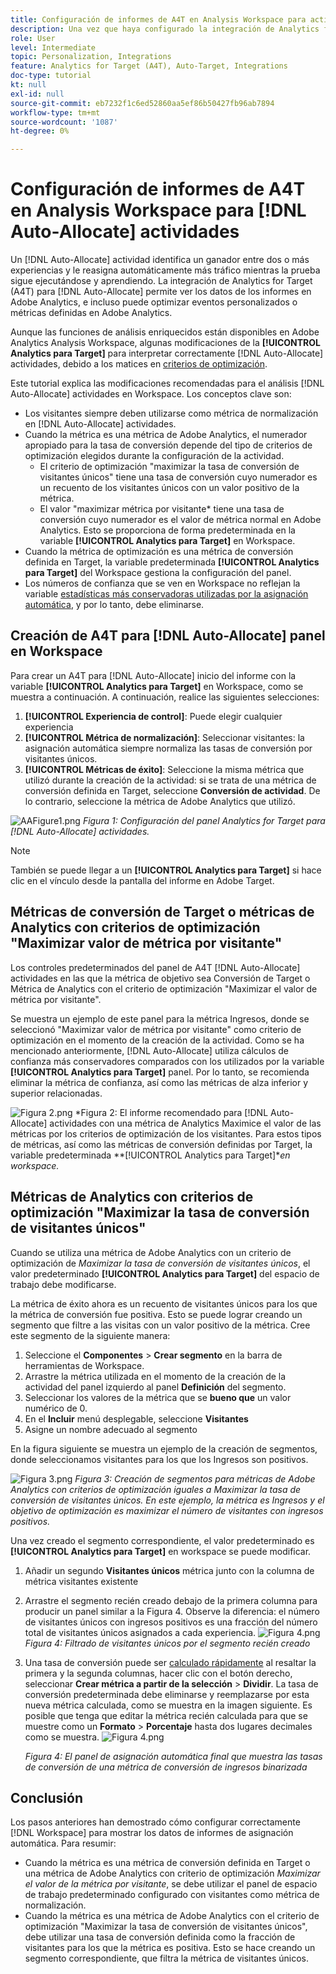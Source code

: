 ```yaml
---
title: Configuración de informes de A4T en Analysis Workspace para actividades de asignación automática
description: Una vez que haya configurado la integración de Analytics for Target (A4T) y esté ejecutando actividades de asignación automática, ¿cómo puede asegurarse de que está interpretando los resultados correctamente? Siga estos pasos para configurar los informes de A4T en Analysis Workspace y obtener los resultados esperados al ejecutar actividades de asignación automática.
role: User
level: Intermediate
topic: Personalization, Integrations
feature: Analytics for Target (A4T), Auto-Target, Integrations
doc-type: tutorial
kt: null
exl-id: null
source-git-commit: eb7232f1c6ed52860aa5ef86b50427fb96ab7894
workflow-type: tm+mt
source-wordcount: '1087'
ht-degree: 0%

---
```


# Configuración de informes de A4T en Analysis Workspace para [!DNL Auto-Allocate] actividades

Un [!DNL Auto-Allocate] actividad identifica un ganador entre dos o más experiencias y le reasigna automáticamente más tráfico mientras la prueba sigue ejecutándose y aprendiendo. La integración de Analytics for Target (A4T) para [!DNL Auto-Allocate] permite ver los datos de los informes en Adobe Analytics, e incluso puede optimizar eventos personalizados o métricas definidas en Adobe Analytics.

Aunque las funciones de análisis enriquecidos están disponibles en Adobe Analytics Analysis Workspace, algunas modificaciones de la **[!UICONTROL Analytics para Target]** para interpretar correctamente [!DNL Auto-Allocate] actividades, debido a los matices en [criterios de optimización](https://experienceleague.adobe.com/docs/target/using/integrate/a4t/a4t-at-aa.html?lang=en#supported).

Este tutorial explica las modificaciones recomendadas para el análisis [!DNL Auto-Allocate] actividades en Workspace. Los conceptos clave son:

* Los visitantes siempre deben utilizarse como métrica de normalización en [!DNL Auto-Allocate] actividades.
* Cuando la métrica es una métrica de Adobe Analytics, el numerador apropiado para la tasa de conversión depende del tipo de criterios de optimización elegidos durante la configuración de la actividad.
   * El criterio de optimización &quot;maximizar la tasa de conversión de visitantes únicos&quot; tiene una tasa de conversión cuyo numerador es un recuento de los visitantes únicos con un valor positivo de la métrica.
   * El valor &quot;maximizar métrica por visitante* tiene una tasa de conversión cuyo numerador es el valor de métrica normal en Adobe Analytics. Esto se proporciona de forma predeterminada en la variable **[!UICONTROL Analytics para Target]** en Workspace.
* Cuando la métrica de optimización es una métrica de conversión definida en Target, la variable predeterminada **[!UICONTROL Analytics para Target]** del Workspace gestiona la configuración del panel.
* Los números de confianza que se ven en Workspace no reflejan la variable [estadísticas más conservadoras utilizadas por la asignación automática](https://experienceleague.adobe.com/docs/target/using/activities/auto-allocate/automated-traffic-allocation.html?lang=en#section_98388996F0584E15BF3A99C57EEB7629), y por lo tanto, debe eliminarse.


## Creación de A4T para [!DNL Auto-Allocate] panel en Workspace

Para crear un A4T para [!DNL Auto-Allocate] inicio del informe con la variable **[!UICONTROL Analytics para Target]** en Workspace, como se muestra a continuación. A continuación, realice las siguientes selecciones:

1. **[!UICONTROL Experiencia de control]**: Puede elegir cualquier experiencia
2. **[!UICONTROL Métrica de normalización]**: Seleccionar visitantes: la asignación automática siempre normaliza las tasas de conversión por visitantes únicos.
3. **[!UICONTROL Métricas de éxito]**: Seleccione la misma métrica que utilizó durante la creación de la actividad: si se trata de una métrica de conversión definida en Target, seleccione **Conversión de actividad**. De lo contrario, seleccione la métrica de Adobe Analytics que utilizó.

![AAFigure1.png](assets/AAFigure1.png)
*Figura 1: Configuración del panel Analytics for Target para [!DNL Auto-Allocate] actividades.*

>[!NOTE]
>
> También se puede llegar a un **[!UICONTROL Analytics para Target]** si hace clic en el vínculo desde la pantalla del informe en Adobe Target.

## Métricas de conversión de Target o métricas de Analytics con criterios de optimización &quot;Maximizar valor de métrica por visitante&quot;

Los controles predeterminados del panel de A4T [!DNL Auto-Allocate] actividades en las que la métrica de objetivo sea Conversión de Target o Métrica de Analytics con el criterio de optimización &quot;Maximizar el valor de métrica por visitante&quot;.

Se muestra un ejemplo de este panel para la métrica Ingresos, donde se seleccionó &quot;Maximizar valor de métrica por visitante&quot; como criterio de optimización en el momento de la creación de la actividad. Como se ha mencionado anteriormente, [!DNL Auto-Allocate] utiliza cálculos de confianza más conservadores comparados con los utilizados por la variable **[!UICONTROL Analytics para Target]** panel. Por lo tanto, se recomienda eliminar la métrica de confianza, así como las métricas de alza inferior y superior relacionadas.

![Figura 2.png](assets/AAFigure2.png)
*Figura 2: El informe recomendado para [!DNL Auto-Allocate] actividades con una métrica de Analytics Maximice el valor de las métricas por los criterios de optimización de los visitantes. Para estos tipos de métricas, así como las métricas de conversión definidas por Target, la variable predeterminada **[!UICONTROL Analytics para Target]**en workspace.*


## Métricas de Analytics con criterios de optimización &quot;Maximizar la tasa de conversión de visitantes únicos&quot;

Cuando se utiliza una métrica de Adobe Analytics con un criterio de optimización de *Maximizar la tasa de conversión de visitantes únicos*, el valor predeterminado **[!UICONTROL Analytics para Target]** del espacio de trabajo debe modificarse.

La métrica de éxito ahora es un recuento de visitantes únicos para los que la métrica de conversión fue positiva. Esto se puede lograr creando un segmento que filtre a las visitas con un valor positivo de la métrica. Cree este segmento de la siguiente manera:

1. Seleccione el **Componentes** > **Crear segmento** en la barra de herramientas de Workspace.
1. Arrastre la métrica utilizada en el momento de la creación de la actividad del panel izquierdo al panel **Definición** del segmento.
1. Seleccionar los valores de la métrica que se **bueno que** un valor numérico de 0.
1. En el **Incluir** menú desplegable, seleccione **Visitantes**
1. Asigne un nombre adecuado al segmento

En la figura siguiente se muestra un ejemplo de la creación de segmentos, donde seleccionamos visitantes para los que los Ingresos son positivos.

![Figura 3.png](assets/AAFigure3.png)
*Figura 3: Creación de segmentos para métricas de Adobe Analytics con criterios de optimización iguales a Maximizar la tasa de conversión de visitantes únicos. En este ejemplo, la métrica es Ingresos y el objetivo de optimización es maximizar el número de visitantes con ingresos positivos.*

Una vez creado el segmento correspondiente, el valor predeterminado es  **[!UICONTROL Analytics para Target]** en workspace se puede modificar.

1. Añadir un segundo **Visitantes únicos** métrica junto con la columna de métrica visitantes existente
2. Arrastre el segmento recién creado debajo de la primera columna para producir un panel similar a la Figura 4. Observe la diferencia: el número de visitantes únicos con ingresos positivos es una fracción del número total de visitantes únicos asignados a cada experiencia.
   ![Figura 4.png](assets/AAFigure4.png)
   *Figura 4: Filtrado de visitantes únicos por el segmento recién creado*
3. Una tasa de conversión puede ser [calculado rápidamente](https://experienceleague.adobe.com/docs/analytics-learn/tutorials/components/calculated-metrics/quick-calculated-metrics-in-analysis-workspace.html?lang=en) al resaltar la primera y la segunda columnas, hacer clic con el botón derecho, seleccionar **Crear métrica a partir de la selección** > **Dividir**. La tasa de conversión predeterminada debe eliminarse y reemplazarse por esta nueva métrica calculada, como se muestra en la imagen siguiente. Es posible que tenga que editar la métrica recién calculada para que se muestre como un **Formato** > **Porcentaje** hasta dos lugares decimales como se muestra.
   ![Figura 4.png](assets/AAFigure5.png)

   *Figura 4: El panel de asignación automática final que muestra las tasas de conversión de una métrica de conversión de ingresos binarizada*


## Conclusión

Los pasos anteriores han demostrado cómo configurar correctamente [!DNL Workspace] para mostrar los datos de informes de asignación automática. Para resumir:

* Cuando la métrica es una métrica de conversión definida en Target o una métrica de Adobe Analytics con criterio de optimización *Maximizar el valor de la métrica por visitante*, se debe utilizar el panel de espacio de trabajo predeterminado configurado con visitantes como métrica de normalización.
* Cuando la métrica es una métrica de Adobe Analytics con el criterio de optimización &quot;Maximizar la tasa de conversión de visitantes únicos&quot;, debe utilizar una tasa de conversión definida como la fracción de visitantes para los que la métrica es positiva. Esto se hace creando un segmento correspondiente, que filtra la métrica de visitantes únicos.
